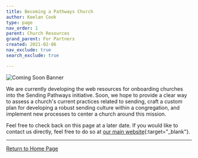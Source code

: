 ```yaml
---
title: Becoming a Pathways Church
author: Keelan Cook
type: page
nav_order: 1
parent: Church Resources
grand_parent: For Partners
created: 2021-02-06
nav_exclude: true
search_exclude: true

---
```


![Coming Soon Banner](https://i.imgur.com/pxK8WAn.png)


We are currently developing the web resources for onboarding churches into the Sending Pathways initiative. Soon, we hope to provide a clear way to assess a church's current practices related to sending, craft a custom plan for developing a robust sending culture within a congregation, and implement new processes to center a church around this mission.

Feel free to check back on this page at a later date. If you would like to contact us directly, feel free to do so at [our main website](https://www.thecgcs.org/){:target="_blank"}.

---

[Return to Home Page](/)